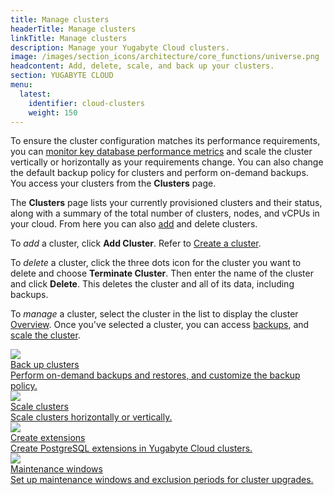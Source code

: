 ```yaml
---
title: Manage clusters
headerTitle: Manage clusters
linkTitle: Manage clusters
description: Manage your Yugabyte Cloud clusters.
image: /images/section_icons/architecture/core_functions/universe.png
headcontent: Add, delete, scale, and back up your clusters.
section: YUGABYTE CLOUD
menu:
  latest:
    identifier: cloud-clusters
    weight: 150
---
```


To ensure the cluster configuration matches its performance requirements, you can [monitor key database performance metrics](../cloud-monitor/) and scale the cluster vertically or horizontally as your requirements change. You can also change the default backup policy for clusters and perform on-demand backups. You access your clusters from the **Clusters** page.

The **Clusters** page lists your currently provisioned clusters and their status, along with a summary of the total number of clusters, nodes, and vCPUs in your cloud. From here you can also [add](../cloud-basics/create-clusters/) and delete clusters.

To _add_ a cluster, click **Add Cluster**. Refer to [Create a cluster](../cloud-basics/create-clusters/).

To _delete_ a cluster, click the three dots icon for the cluster you want to delete and choose **Terminate Cluster**. Then enter the name of the cluster and click **Delete**. This deletes the cluster and all of its data, including backups.

To _manage_ a cluster, select the cluster in the list to display the cluster [Overview](../cloud-monitor/overview). Once you've selected a cluster, you can access [backups](backup-clusters/), and [scale the cluster](configure-clusters/).

<div class="row">

  <div class="col-12 col-md-6 col-lg-12 col-xl-6">
    <a class="section-link icon-offset" href="backup-clusters/">
      <div class="head">
        <img class="icon" src="/images/section_icons/manage/backup.png" aria-hidden="true" />
        <div class="title">Back up clusters</div>
      </div>
      <div class="body">
        Perform on-demand backups and restores, and customize the backup policy.
      </div>
    </a>
  </div>

  <div class="col-12 col-md-6 col-lg-12 col-xl-6">
    <a class="section-link icon-offset" href="configure-clusters/">
      <div class="head">
        <img class="icon" src="/images/section_icons/deploy/enterprise/administer.png" aria-hidden="true" />
        <div class="title">Scale clusters</div>
      </div>
      <div class="body">
        Scale clusters horizontally or vertically.
      </div>
    </a>
  </div>

  <div class="col-12 col-md-6 col-lg-12 col-xl-6">
    <a class="section-link icon-offset" href="add-extensions/">
      <div class="head">
        <img class="icon" src="/images/section_icons/explore/administer.png" aria-hidden="true" />
        <div class="title">Create extensions</div>
      </div>
      <div class="body">
        Create PostgreSQL extensions in Yugabyte Cloud clusters.
      </div>
    </a>
  </div>

  <div class="col-12 col-md-6 col-lg-12 col-xl-6">
    <a class="section-link icon-offset" href="cloud-maintenance/">
      <div class="head">
        <img class="icon" src="/images/section_icons/manage/backup.png" aria-hidden="true" />
        <div class="title">Maintenance windows</div>
      </div>
      <div class="body">
        Set up maintenance windows and exclusion periods for cluster upgrades.
      </div>
    </a>
  </div>

</div>
